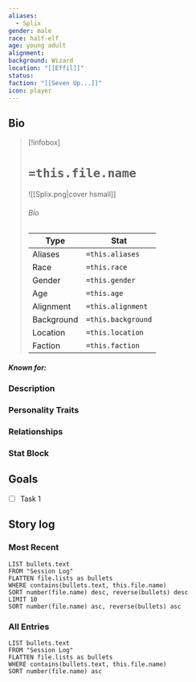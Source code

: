 ```yaml
---
aliases:
  - Splix
gender: male
race: half-elf
age: young adult
alignment: 
background: Wizard
location: "[[Effil]]"
status: 
faction: "[[Seven Up...]]"
icon: player
---
```

## Bio
> [!infobox]
> # `=this.file.name`
> ![[Splix.png|cover hsmall]]
> ###### Bio
> | Type | Stat |
> | ---- | ---- |
> | Aliases | `=this.aliases`|
> | Race| `=this.race` |
> | Gender| `=this.gender`|
> | Age | `=this.age`|
> | Alignment|`=this.alignment`| 
> | Background| `=this.background`|
> | Location|  `=this.location`|
> | Faction| `=this.faction`| 
##### Known for:
### Description
### Personality Traits
### Relationships
### Stat Block
## Goals
- [ ] Task 1
## Story log
### Most Recent
```dataview
LIST bullets.text
FROM "Session Log"
FLATTEN file.lists as bullets
WHERE contains(bullets.text, this.file.name)
SORT number(file.name) desc, reverse(bullets) desc
LIMIT 10
SORT number(file.name) asc, reverse(bullets) asc
```
### All Entries
```dataview
LIST bullets.text
FROM "Session Log"
FLATTEN file.lists as bullets
WHERE contains(bullets.text, this.file.name)
SORT number(file.name) asc
```